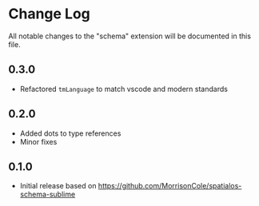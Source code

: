 # Change Log
All notable changes to the "schema" extension will be documented in this file.

## 0.3.0
- Refactored `tmLanguage` to match vscode and modern standards

## 0.2.0
- Added dots to type references
- Minor fixes

## 0.1.0
- Initial release based on https://github.com/MorrisonCole/spatialos-schema-sublime